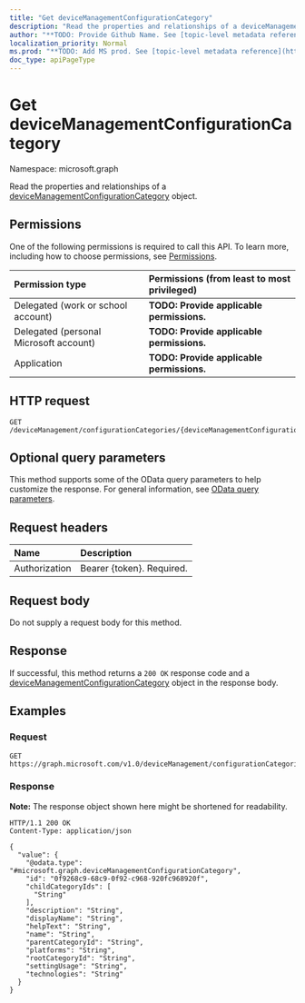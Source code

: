 ```yaml
---
title: "Get deviceManagementConfigurationCategory"
description: "Read the properties and relationships of a deviceManagementConfigurationCategory object."
author: "**TODO: Provide Github Name. See [topic-level metadata reference](https://msgo.azurewebsites.net/add/document/guidelines/metadata.html#topic-level-metadata)**"
localization_priority: Normal
ms.prod: "**TODO: Add MS prod. See [topic-level metadata reference](https://msgo.azurewebsites.net/add/document/guidelines/metadata.html#topic-level-metadata)**"
doc_type: apiPageType
---
```


# Get deviceManagementConfigurationCategory
Namespace: microsoft.graph



Read the properties and relationships of a [deviceManagementConfigurationCategory](../resources/devicemanagementconfigurationcategory.md) object.

## Permissions
One of the following permissions is required to call this API. To learn more, including how to choose permissions, see [Permissions](/graph/permissions-reference).

|Permission type|Permissions (from least to most privileged)|
|:---|:---|
|Delegated (work or school account)|**TODO: Provide applicable permissions.**|
|Delegated (personal Microsoft account)|**TODO: Provide applicable permissions.**|
|Application|**TODO: Provide applicable permissions.**|

## HTTP request

<!-- {
  "blockType": "ignored"
}
-->
``` http
GET /deviceManagement/configurationCategories/{deviceManagementConfigurationCategoryId}
```

## Optional query parameters
This method supports some of the OData query parameters to help customize the response. For general information, see [OData query parameters](/graph/query-parameters).

## Request headers
|Name|Description|
|:---|:---|
|Authorization|Bearer {token}. Required.|

## Request body
Do not supply a request body for this method.

## Response

If successful, this method returns a `200 OK` response code and a [deviceManagementConfigurationCategory](../resources/devicemanagementconfigurationcategory.md) object in the response body.

## Examples

### Request
<!-- {
  "blockType": "request",
  "name": "get_devicemanagementconfigurationcategory"
}
-->
``` http
GET https://graph.microsoft.com/v1.0/deviceManagement/configurationCategories/{deviceManagementConfigurationCategoryId}
```


### Response
**Note:** The response object shown here might be shortened for readability.
<!-- {
  "blockType": "response",
  "truncated": true,
  "@odata.type": "microsoft.graph.deviceManagementConfigurationCategory"
}
-->
``` http
HTTP/1.1 200 OK
Content-Type: application/json

{
  "value": {
    "@odata.type": "#microsoft.graph.deviceManagementConfigurationCategory",
    "id": "0f9268c9-68c9-0f92-c968-920fc968920f",
    "childCategoryIds": [
      "String"
    ],
    "description": "String",
    "displayName": "String",
    "helpText": "String",
    "name": "String",
    "parentCategoryId": "String",
    "platforms": "String",
    "rootCategoryId": "String",
    "settingUsage": "String",
    "technologies": "String"
  }
}
```

